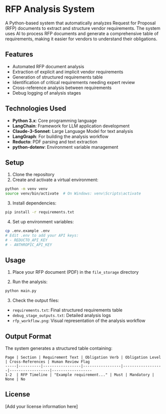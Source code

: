 # RFP Analysis System

A Python-based system that automatically analyzes Request for Proposal (RFP) documents to extract and structure vendor requirements. The system uses AI to process RFP documents and generate a comprehensive table of requirements, making it easier for vendors to understand their obligations.

## Features

- Automated RFP document analysis
- Extraction of explicit and implicit vendor requirements
- Generation of structured requirements table
- Identification of critical requirements needing expert review
- Cross-reference analysis between requirements
- Debug logging of analysis stages

## Technologies Used

- **Python 3.x**: Core programming language
- **LangChain**: Framework for LLM application development
- **Claude-3-Sonnet**: Large Language Model for text analysis
- **LangGraph**: For building the analysis workflow
- **Reducto**: PDF parsing and text extraction
- **python-dotenv**: Environment variable management

## Setup

1. Clone the repository
2. Create and activate a virtual environment:
```bash
python -m venv venv
source venv/bin/activate  # On Windows: venv\Scripts\activate
```

3. Install dependencies:
```bash
pip install -r requirements.txt
```

4. Set up environment variables:
```bash
cp .env.example .env
# Edit .env to add your API keys:
# - REDUCTO_API_KEY
# - ANTHROPIC_API_KEY
```

## Usage

1. Place your RFP document (PDF) in the `file_storage` directory

2. Run the analysis:
```bash
python main.py
```

3. Check the output files:
- `requirements.txt`: Final structured requirements table
- `debug_stage_outputs.txt`: Detailed analysis logs
- `rfp_workflow.png`: Visual representation of the analysis workflow

## Output Format

The system generates a structured table containing:
```
Page | Section | Requirement Text | Obligation Verb | Obligation Level | Cross-References | Human Review Flag
-----|----------|-----------------|-----------------|------------------|------------------|------------------
1-2  | RFP Timeline | "Example requirement..." | Must | Mandatory | None | No
```

## License

[Add your license information here] 